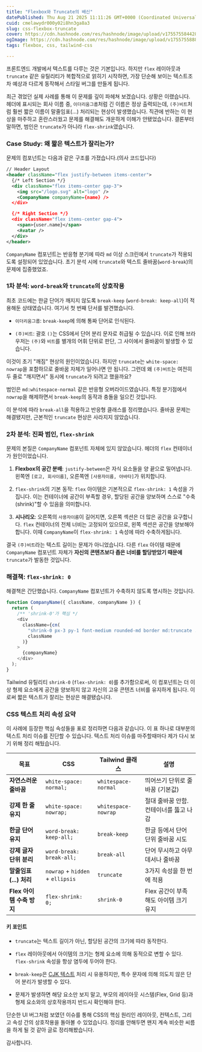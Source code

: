 ```yaml
---
title: "Flexbox와 Truncate의 배신"
datePublished: Thu Aug 21 2025 11:11:26 GMT+0000 (Coordinated Universal Time)
cuid: cmelawydr000y02i8hn3ga8a3
slug: css-flexbox-truncate
cover: https://cdn.hashnode.com/res/hashnode/image/upload/v1755755844288/9c63d4c7-7b22-4067-9607-a9c99f50fdee.png
ogImage: https://cdn.hashnode.com/res/hashnode/image/upload/v1755755888481/5d880c8a-92bc-4015-a20f-67bf5f9a1e9e.png
tags: flexbox, css, tailwind-css

---
```


프론트엔드 개발에서 텍스트를 다루는 것은 기본입니다. 하지만 `flex` 레이아웃과 `truncate` 같은 유틸리티가 복합적으로 얽히기 시작하면, 가장 단순해 보이는 텍스트조차 예상과 다르게 동작해서 스타일 버그를 만들게 됩니다.

최근 겪었던 실제 사례를 통해 이 문제를 깊이 파헤쳐 보겠습니다. 상황은 이랬습니다. 헤더에 표시되는 회사 이름 중, `이더리움그룹`처럼 긴 이름은 정상 출력되는데, `(주)비트`처럼 훨씬 짧은 이름이 말줄임표(...) 처리되는 현상이 발생했습니다. 직관에 반하는 이 현상을 마주하고 혼란스러웠고 문제를 해결해도 개운하게 이해가 안됐었습니다. 결론부터 말하면, 범인은 `truncate`가 아니라 `flex-shrink`였습니다.

### **Case Study: 왜 짧은 텍스트가 잘리는가?**

문제의 컴포넌트는 다음과 같은 구조를 가졌습니다.(의사 코드입니다)

```xml
// Header Layout
<header className="flex justify-between items-center">
  {/* Left Section */}
  <div className="flex items-center gap-3">
    <img src="/logo.svg" alt="logo" />
    <CompanyName companyName={name} />
  </div>

  {/* Right Section */}
  <div className="flex items-center gap-4">
    <span>{user.name}</span>
    <Avatar />
  </div>
</header>
```

`CompanyName` 컴포넌트는 반응형 분기에 따라 `md` 이상 스크린에서 `truncate`가 적용되도록 설정되어 있었습니다. 초기 분석 시에 `truncate`와 텍스트 줄바꿈(`word-break`)의 문제에 집중했었죠.

### **1차 분석:** `word-break`와 `truncate`의 상호작용

최초 코드에는 한글 단어가 깨지지 않도록 `break-keep` (`word-break: keep-all`)이 적용해둔 상태였습니다. 여기서 첫 번째 단서를 발견했습니다.

* `이더리움그룹`: `break-keep`에 의해 통짜 단어로 인식된다.
    
* `(주)비트`: 괄호 `()`는 CSS에서 단어 분리 문자로 취급될 수 있습니다. 이로 인해 브라우저는 `(주)`와 `비트`를 별개의 어휘 단위로 판단, 그 사이에서 줄바꿈이 발생할 수 있습니다.
    

이것이 초기 "깨짐" 현상의 원인이었습니다. 하지만 `truncate`는 `white-space: nowrap`을 포함하므로 줄바꿈 자체가 일어나면 안 됩니다. 그런데 왜 `(주)비트`는 여전히 두 줄로 "깨지면서" 동시에 `truncate`가 되려고 했을까요?

범인은 `md:whitespace-normal` 같은 반응형 오버라이드였습니다. 특정 분기점에서 `nowrap`을 해제하면서 `break-keep`의 동작과 충돌을 일으킨 것입니다.

이 분석에 따라 `break-all`을 적용하고 반응형 클래스를 정리했습니다. 줄바꿈 문제는 해결됐지만, 근본적인 `truncate` 현상은 사라지지 않았습니다.

### **2차 분석: 진짜 범인,** `flex-shrink`

문제의 본질은 `CompanyName` 컴포넌트 자체에 있지 않았습니다. 헤더의 `flex` 컨테이너가 원인이었습니다.

1. **Flexbox의 공간 분배**: `justify-between`은 자식 요소들을 양 끝으로 밀어냅니다. 왼쪽엔 `[로고, 회사이름]`, 오른쪽엔 `[사용자이름, 아바타]`가 위치합니다.
    
2. `flex-shrink`의 기본 동작: `flex` 아이템은 기본적으로 `flex-shrink: 1` 속성을 가집니다. 이는 컨테이너에 공간이 부족할 경우, 할당된 공간을 양보하며 스스로 "수축(shrink)"할 수 있음을 의미합니다.
    
3. **시나리오**: 오른쪽의 `사용자이름`이 길어지면, 오른쪽 섹션은 더 많은 공간을 요구합니다. `flex` 컨테이너의 전체 너비는 고정되어 있으므로, 왼쪽 섹션은 공간을 양보해야 합니다. 이때 `CompanyName`이 `flex-shrink: 1` 속성에 따라 수축하게됩니다.
    

결국 `(주)비트`라는 텍스트 길이는 문제가 아니었습니다. 다른 `flex` 아이템 때문에 `CompanyName` 컴포넌트 자체가 **자신의 콘텐츠보다 좁은 너비를 할당받았기 때문에** `truncate`가 발동한 것입니다.

### **해결책:** `flex-shrink: 0`

해결책은 간단했습니다. `CompanyName` 컴포넌트가 수축하지 않도록 명시하는 것입니다.

```typescript
function CompanyName({ className, companyName }) {
  return (
    /** 'shrink-0'가 핵심 */
    <div
      className={cn(
        "shrink-0 px-3 py-1 font-medium rounded-md border md:truncate ...",
        className
      )}
    >
      {companyName}
    </div>
  );
}
```

Tailwind 유틸리티 `shrink-0` (`flex-shrink: 0`)를 추가함으로써, 이 컴포넌트는 더 이상 형제 요소에게 공간을 양보하지 않고 자신의 고유 콘텐츠 너비를 유지하게 됩니다. 이로써 짧은 텍스트가 잘리는 현상은 해결됐습니다.

### **CSS 텍스트 처리 속성 요약**

이 사례에 등장한 핵심 속성들을 표로 정리하면 다음과 같습니다. 이 표 하나로 대부분의 텍스트 처리 이슈를 진단할 수 있습니다. 텍스트 처리 이슈를 마주할때마다 제가 다시 보기 위해 정리 해뒀습니다.

| 목표 | CSS | Tailwind 클래스 | 설명 |
| --- | --- | --- | --- |
| **자연스러운 줄바꿈** | `white-space: normal;` | `whitespace-normal` | 띄어쓰기 단위로 줄바꿈 (기본값) |
| **강제 한 줄 유지** | `white-space: nowrap;` | `whitespace-nowrap` | 절대 줄바꿈 안함. 컨테이너를 뚫고 나감 |
| **한글 단어 유지** | `word-break: keep-all;` | `break-keep` | 한글 등에서 단어 단위 줄바꿈 시도 |
| **강제 글자 단위 분리** | `word-break: break-all;` | `break-all` | 단어 무시하고 아무데서나 줄바꿈 |
| **말줄임표(...) 처리** | `nowrap` + `hidden` + `ellipsis` | `truncate` | 3가지 속성을 한 번에 적용 |
| **Flex 아이템 수축 방지** | `flex-shrink: 0;` | `shrink-0` | Flex 공간이 부족해도 아이템 크기 유지 |

#### **키 포인트**

* `truncate`는 텍스트 길이가 아닌, 할당된 공간의 크기에 따라 동작한다.
    
* `flex` 레이아웃에서 아이템의 크기는 형제 요소에 의해 동적으로 변할 수 있다. `flex-shrink` 속성을 항상 염두에 두어야 한다.
    
* `break-keep`은 [CJK 텍스트](https://ko.wikipedia.org/wiki/CJK) 처리 시 유용하지만, 특수 문자에 의해 의도치 않은 단어 분리가 발생할 수 있다.
    
* 문제가 발생하면 해당 요소만 보지 말고, 부모의 레이아웃 시스템(Flex, Grid 등)과 형제 요소와의 상호작용까지 반드시 확인해야 한다.
    

단순한 UI 버그처럼 보였던 이슈를 통해 CSS의 핵심 원리인 레이아웃, 컨텍스트, 그리고 속성 간의 상호작용을 돌아볼 수 있었습니다. 정리를 안해두면 왠지 계속 비슷한 씨름을 하게 될 것 같아 글로 정리해봤습니다.  

감사합니다.